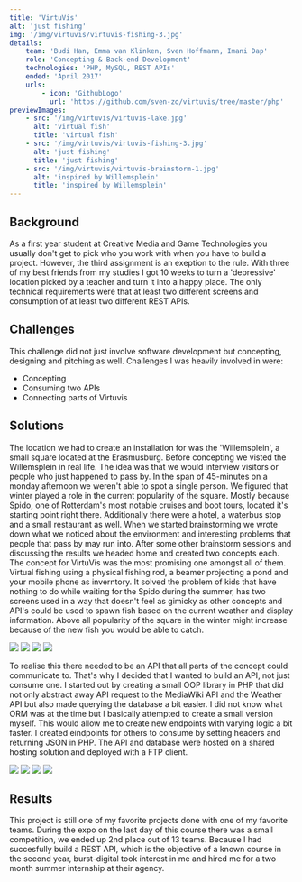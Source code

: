 ```yaml
---
title: 'VirtuVis'
alt: 'just fishing'
img: '/img/virtuvis/virtuvis-fishing-3.jpg'
details:
    team: 'Budi Han, Emma van Klinken, Sven Hoffmann, Imani Dap'
    role: 'Concepting & Back-end Development'
    technologies: 'PHP, MySQL, REST APIs'
    ended: 'April 2017' 
    urls: 
        - icon: 'GithubLogo'
          url: 'https://github.com/sven-zo/virtuvis/tree/master/php'
previewImages: 
    - src: '/img/virtuvis/virtuvis-lake.jpg'
      alt: 'virtual fish'
      title: 'virtual fish'
    - src: '/img/virtuvis/virtuvis-fishing-3.jpg'
      alt: 'just fishing'
      title: 'just fishing'
    - src: '/img/virtuvis/virtuvis-brainstorm-1.jpg'
      alt: 'inspired by Willemsplein'
      title: 'inspired by Willemsplein'
---
```

## Background

As a first year student at Creative Media and Game Technologies you usually don't get to pick who you work with when you have to build a project. However, the third assignment is an exeption to the rule. With three of my best friends from my studies I got 10 weeks to turn a 'depressive' location picked by a teacher and turn it into a happy place. The only technical requirements were that at least two different screens and consumption of at least two different REST APIs. 

## Challenges
This challenge did not just involve software development but concepting, designing and pitching as well. Challenges I was heavily involved in were:

- Concepting
- Consuming two APIs
- Connecting parts of Virtuvis

## Solutions

The location we had to create an installation for was the 'Willemsplein', a small square located at the Erasmusburg. Before concepting we visted the Willemsplein in real life. The idea was that we would interview visitors or people who just happened to pass by. In the span of 45-minutes on a monday afternoon we weren't able to spot a single person. We figured that winter played a role in the current popularity of the square. Mostly because Spido, one of Rotterdam's most notable cruises and boot tours, located it's starting point right there. Additionally there were a hotel, a waterbus stop and a small restaurant as well. When we started brainstorming we wrote down what we noticed about the environment and interesting problems that people that pass by may run into. After some other brainstorm sessions and discussing the results we headed home and created two concepts each. The concept for VirtuVis was the most promising one amongst all of them. Virtual fishing using a physical fishing rod, a beamer projecting a pond and your mobile phone as inverntory. It solved the problem of kids that have nothing to do while waiting for the Spido during the summer, has two screens used in a way that doesn't feel as gimicky as other concepts and API's could be used to spawn fish based on the current weather and display information. Above all popularity of the square in the winter might increase because of the new fish you would be able to catch. 

![](/img/virtuvis/virtuvis-location.jpg)
![](/img/virtuvis/virtuvis-brainstorm-1.jpg) 
![](/img/virtuvis/virtuvis-brainstorm-2.jpg) 
![](/img/virtuvis/virtuvis-concept.jpg) 

To realise this there needed to be an API that all parts of the concept could communicate to. That's why I decided that I wanted to build an API, not just consume one. I started out by creating a small OOP library in PHP that did not only abstract away API request to the MediaWiki API and the Weather API but also made querying the database a bit easier. I did not know what ORM was at the time but I basically attempted to create a small version myself. This would allow me to create new endpoints with varying logic a bit faster. I created eindpoints for others to consume by setting headers and returning JSON in PHP. The API and database were hosted on a shared hosting solution and deployed with a FTP client. 

![](/img/virtuvis/virtuvis-erd.jpg)
![](/img/virtuvis/virtuvis-homescreen.jpg)
![](/img/virtuvis/virtuvis-lake.jpg)
![](/img/virtuvis/virtuvis-fishing-3.jpg)

## Results

This project is still one of my favorite projects done with one of my favorite teams. During the expo on the last day of this course there was a small competition, we ended up 2nd place out of 13 teams. Because I had succesfully build a REST API, which is the objective of a known course in the second year, burst-digital took interest in me and hired me for a two month summer internship at their agency. 